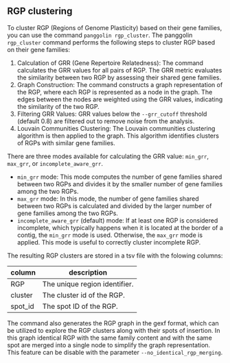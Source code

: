 ## RGP clustering

To cluster RGP (Regions of Genome Plasticity) based on their gene families, you can use the command `panggolin rgp_cluster`.
The panggolin `rgp_cluster` command performs the following steps to cluster RGP based on their gene families:

1. Calculation of GRR (Gene Repertoire Relatedness): The command calculates the GRR values for all pairs of RGP. The GRR metric evaluates the similarity between two RGP by assessing their shared gene families.
2. Graph Construction: The command constructs a graph representation of the RGP, where each RGP is represented as a node in the graph. The edges between the nodes are weighted using the GRR values, indicating the similarity of the two RGP.
3. Filtering GRR Values: GRR values below the `--grr_cutoff` threshold (default 0.8) are filtered out to remove noise from the analysis.
4. Louvain Communities Clustering: The Louvain communities clustering algorithm is then applied to the graph. This algorithm identifies clusters of RGPs with similar gene families.

There are three modes available for calculating the GRR value: `min_grr`, `max_grr`, or `incomplete_aware_grr`.
- `min_grr` mode: This mode computes the number of gene families shared between two RGPs and divides it by the smaller number of gene families among the two RGPs.
- `max_grr` mode: In this mode, the number of gene families shared between two RGPs is calculated and divided by the larger number of gene families among the two RGPs.
- `incomplete_aware_grr` (default) mode: If at least one RGP is considered incomplete, which typically happens when it is located at the border of a contig, the `min_grr` mode is used. Otherwise, the `max_grr` mode is applied. This mode is useful to correctly cluster incomplete RGP.


The resulting RGP clusters are stored in a tsv file with the folowing columns:

| column  | description                  |
|---------|------------------------------|
|RGP|The unique region identifier.|
|cluster|The cluster id of the RGP.|
|spot_id|The spot ID of the RGP.|


The command also generates the RGP graph in the gexf format, which can be utilized to explore the RGP clusters along with their spots of insertion. In this graph identical RGP with the same family content and with the same spot are merged into a single node to simplify the graph representation. This feature can be disable with the parameter `--no_identical_rgp_merging`.
